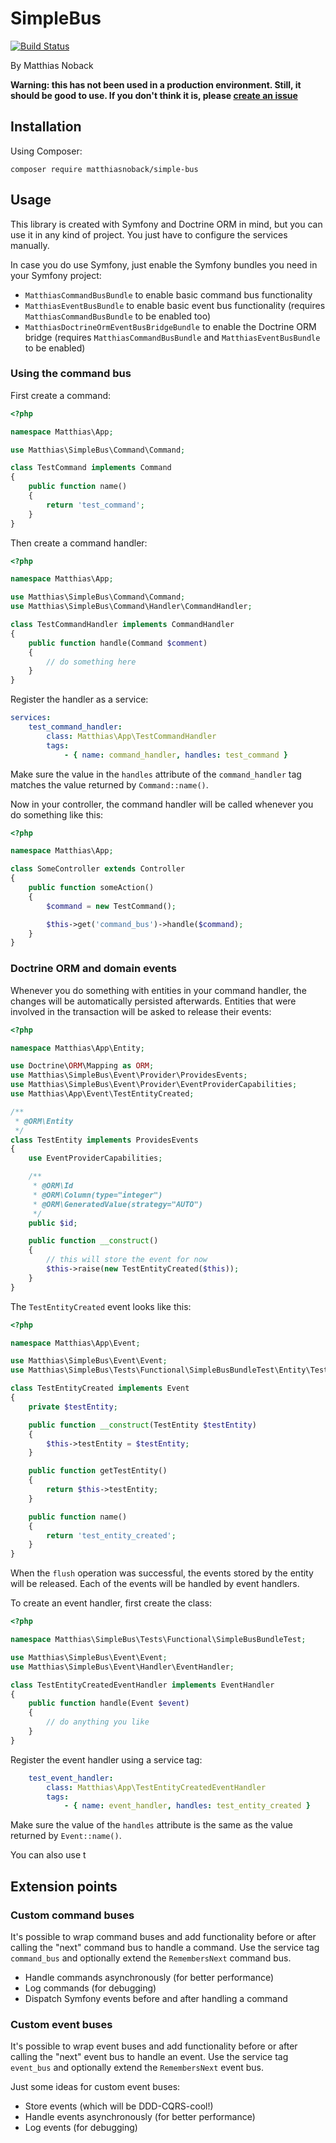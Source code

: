 # SimpleBus

[![Build Status](https://travis-ci.org/matthiasnoback/simple-bus.svg?branch=master)](https://travis-ci.org/matthiasnoback/simple-bus)

By Matthias Noback

**Warning: this has not been used in a production environment. Still, it should be good to use. If you don't think it is, please [create an issue](https://github.com/matthiasnoback/simple-bus/issues)**

## Installation

Using Composer:

    composer require matthiasnoback/simple-bus

## Usage

This library is created with Symfony and Doctrine ORM in mind, but you can use it in any kind of project. You just have
to configure the services manually.

In case you do use Symfony, just enable the Symfony bundles you need in your Symfony project:

- `MatthiasCommandBusBundle` to enable basic command bus functionality
- `MatthiasEventBusBundle` to enable basic event bus functionality (requires `MatthiasCommandBusBundle` to be enabled too)
- `MatthiasDoctrineOrmEventBusBridgeBundle` to enable the Doctrine ORM bridge (requires `MatthiasCommandBusBundle` and `MatthiasEventBusBundle` to be enabled)

### Using the command bus

First create a command:

```php
<?php

namespace Matthias\App;

use Matthias\SimpleBus\Command\Command;

class TestCommand implements Command
{
    public function name()
    {
        return 'test_command';
    }
}
```

Then create a command handler:

```php
<?php

namespace Matthias\App;

use Matthias\SimpleBus\Command\Command;
use Matthias\SimpleBus\Command\Handler\CommandHandler;

class TestCommandHandler implements CommandHandler
{
    public function handle(Command $comment)
    {
        // do something here
    }
}
```

Register the handler as a service:

```yaml
services:
    test_command_handler:
        class: Matthias\App\TestCommandHandler
        tags:
            - { name: command_handler, handles: test_command }
```

Make sure the value in the `handles` attribute of the `command_handler` tag matches the value returned by
`Command::name()`.

Now in your controller, the command handler will be called whenever you do something like this:

```php
<?php

namespace Matthias\App;

class SomeController extends Controller
{
    public function someAction()
    {
        $command = new TestCommand();

        $this->get('command_bus')->handle($command);
    }
}
```

### Doctrine ORM and domain events

Whenever you do something with entities in your command handler, the changes will be automatically persisted afterwards.
Entities that were involved in the transaction will be asked to release their events:

```php
<?php

namespace Matthias\App\Entity;

use Doctrine\ORM\Mapping as ORM;
use Matthias\SimpleBus\Event\Provider\ProvidesEvents;
use Matthias\SimpleBus\Event\Provider\EventProviderCapabilities;
use Matthias\App\Event\TestEntityCreated;

/**
 * @ORM\Entity
 */
class TestEntity implements ProvidesEvents
{
    use EventProviderCapabilities;

    /**
     * @ORM\Id
     * @ORM\Column(type="integer")
     * @ORM\GeneratedValue(strategy="AUTO")
     */
    public $id;

    public function __construct()
    {
        // this will store the event for now
        $this->raise(new TestEntityCreated($this));
    }
}
```

The `TestEntityCreated` event looks like this:

```php
<?php

namespace Matthias\App\Event;

use Matthias\SimpleBus\Event\Event;
use Matthias\SimpleBus\Tests\Functional\SimpleBusBundleTest\Entity\TestEntity;

class TestEntityCreated implements Event
{
    private $testEntity;

    public function __construct(TestEntity $testEntity)
    {
        $this->testEntity = $testEntity;
    }

    public function getTestEntity()
    {
        return $this->testEntity;
    }

    public function name()
    {
        return 'test_entity_created';
    }
}
```

When the `flush` operation was successful, the events stored by the entity will be released. Each of the events will
be handled by event handlers.

To create an event handler, first create the class:

```php
<?php

namespace Matthias\SimpleBus\Tests\Functional\SimpleBusBundleTest;

use Matthias\SimpleBus\Event\Event;
use Matthias\SimpleBus\Event\Handler\EventHandler;

class TestEntityCreatedEventHandler implements EventHandler
{
    public function handle(Event $event)
    {
        // do anything you like
    }
}
```

Register the event handler using a service tag:

```yaml
    test_event_handler:
        class: Matthias\App\TestEntityCreatedEventHandler
        tags:
            - { name: event_handler, handles: test_entity_created }
```

Make sure the value of the `handles`  attribute is the same as the value returned by `Event::name()`.

You can also use t

## Extension points

### Custom command buses

It's possible to wrap command buses and add functionality before or after calling the "next" command bus to handle a command. Use the service tag `command_bus` and optionally extend the `RemembersNext` command bus.

- Handle commands asynchronously (for better performance)
- Log commands (for debugging)
- Dispatch Symfony events before and after handling a command

### Custom event buses

It's possible to wrap event buses and add functionality before or after calling the "next" event bus to handle an event. Use the service tag `event_bus` and optionally extend the `RemembersNext` event bus.

Just some ideas for custom event buses:

- Store events (which will be DDD-CQRS-cool!)
- Handle events asynchronously (for better performance)
- Log events (for debugging)
